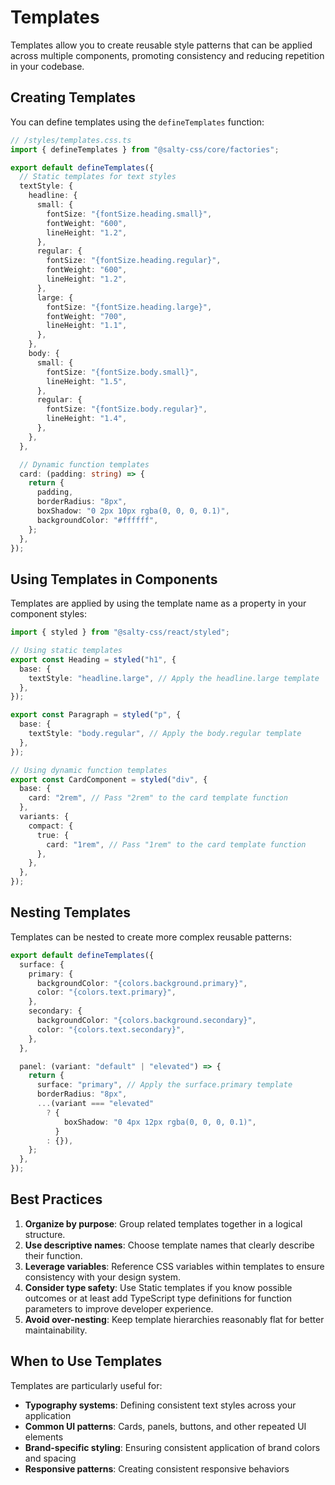 # Templates

Templates allow you to create reusable style patterns that can be applied across multiple components, promoting consistency and reducing repetition in your codebase.

## Creating Templates

You can define templates using the `defineTemplates` function:

```ts
// /styles/templates.css.ts
import { defineTemplates } from "@salty-css/core/factories";

export default defineTemplates({
  // Static templates for text styles
  textStyle: {
    headline: {
      small: {
        fontSize: "{fontSize.heading.small}",
        fontWeight: "600",
        lineHeight: "1.2",
      },
      regular: {
        fontSize: "{fontSize.heading.regular}",
        fontWeight: "600",
        lineHeight: "1.2",
      },
      large: {
        fontSize: "{fontSize.heading.large}",
        fontWeight: "700",
        lineHeight: "1.1",
      },
    },
    body: {
      small: {
        fontSize: "{fontSize.body.small}",
        lineHeight: "1.5",
      },
      regular: {
        fontSize: "{fontSize.body.regular}",
        lineHeight: "1.4",
      },
    },
  },

  // Dynamic function templates
  card: (padding: string) => {
    return {
      padding,
      borderRadius: "8px",
      boxShadow: "0 2px 10px rgba(0, 0, 0, 0.1)",
      backgroundColor: "#ffffff",
    };
  },
});
```

## Using Templates in Components

Templates are applied by using the template name as a property in your component styles:

```ts
import { styled } from "@salty-css/react/styled";

// Using static templates
export const Heading = styled("h1", {
  base: {
    textStyle: "headline.large", // Apply the headline.large template
  },
});

export const Paragraph = styled("p", {
  base: {
    textStyle: "body.regular", // Apply the body.regular template
  },
});

// Using dynamic function templates
export const CardComponent = styled("div", {
  base: {
    card: "2rem", // Pass "2rem" to the card template function
  },
  variants: {
    compact: {
      true: {
        card: "1rem", // Pass "1rem" to the card template function
      },
    },
  },
});
```

## Nesting Templates

Templates can be nested to create more complex reusable patterns:

```ts
export default defineTemplates({
  surface: {
    primary: {
      backgroundColor: "{colors.background.primary}",
      color: "{colors.text.primary}",
    },
    secondary: {
      backgroundColor: "{colors.background.secondary}",
      color: "{colors.text.secondary}",
    },
  },

  panel: (variant: "default" | "elevated") => {
    return {
      surface: "primary", // Apply the surface.primary template
      borderRadius: "8px",
      ...(variant === "elevated"
        ? {
            boxShadow: "0 4px 12px rgba(0, 0, 0, 0.1)",
          }
        : {}),
    };
  },
});
```

## Best Practices

1. **Organize by purpose**: Group related templates together in a logical structure.
2. **Use descriptive names**: Choose template names that clearly describe their function.
3. **Leverage variables**: Reference CSS variables within templates to ensure consistency with your design system.
4. **Consider type safety**: Use Static templates if you know possible outcomes or at least add TypeScript type definitions for function parameters to improve developer experience.
5. **Avoid over-nesting**: Keep template hierarchies reasonably flat for better maintainability.

## When to Use Templates

Templates are particularly useful for:

- **Typography systems**: Defining consistent text styles across your application
- **Common UI patterns**: Cards, panels, buttons, and other repeated UI elements
- **Brand-specific styling**: Ensuring consistent application of brand colors and spacing
- **Responsive patterns**: Creating consistent responsive behaviors
